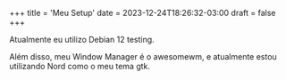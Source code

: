 +++
title = 'Meu Setup'
date = 2023-12-24T18:26:32-03:00
draft = false
+++

Atualmente eu utilizo Debian 12 testing.

Além disso, meu Window Manager é o awesomewm, e atualmente estou utilizando Nord
como o meu tema gtk.
